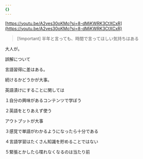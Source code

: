 ```yaml
---
{}
---
```

[https://youtu.be/A2ves30oKMo?si=8-dMjKWRK3CtXCxR](https://youtu.be/A2ves30oKMo?si=8-dMjKWRK3CtXCxR)

  

  

> [!important] 半年と言っても、時間で言ってほしい気持ちはある

  

  

大人が。

  

誤解について

言語習得に差はある。

続けるかどうかが大事。

英語漬けにすることに関しては

  

１自分の興味があるコンテンツで学ぼう

  

２英語をとりあえず使う

アウトプットが大事

  

３感覚で単語がわかるようになったら十分である

  

４言語学習はたくさん知識を貯めることではない

  

５緊張とかしたら喋れなくなるのは当たり前